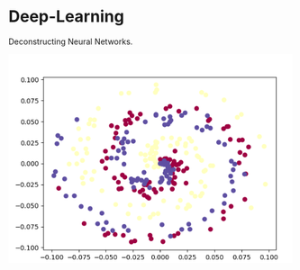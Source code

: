 # Deep-Learning
Deconstructing Neural Networks. 

<img src="https://github.com/Christianchesire/Deep-Learning/blob/master/data_set.PNG"/>
